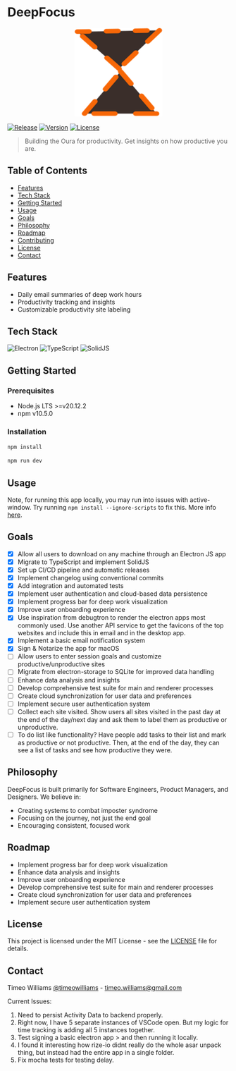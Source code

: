 # DeepFocus

<p align="center">
  <img src="resources/icon.png" alt="DeepFocus Logo" width="200" height="200">
</p>

[![Release](https://github.com/Tech-Nest-Ventures/deepFocus/actions/workflows/release.yml/badge.svg)](https://github.com/Tech-Nest-Ventures/deepFocus/actions/workflows/release.yml)
[![Version](https://img.shields.io/npm/v/project.svg)](https://www.npmjs.com/package/project)
[![License](https://img.shields.io/badge/license-MIT-blue.svg)](LICENSE)

> Building the Oura for productivity. Get insights on how productive you are.

## Table of Contents

- [Features](#features)
- [Tech Stack](#tech-stack)
- [Getting Started](#getting-started)
- [Usage](#usage)
- [Goals](#goals)
- [Philosophy](#philosophy)
- [Roadmap](#roadmap)
- [Contributing](#contributing)
- [License](#license)
- [Contact](#contact)

## Features

- Daily email summaries of deep work hours
- Productivity tracking and insights
- Customizable productivity site labeling

## Tech Stack

![Electron](https://img.shields.io/badge/-Electron-47848F?style=flat-square&logo=electron&logoColor=white)
![TypeScript](https://img.shields.io/badge/-TypeScript-3178C6?style=flat-square&logo=typescript&logoColor=white)
![SolidJS](https://img.shields.io/badge/-SolidJS-2C4F7C?style=flat-square&logo=solid&logoColor=white)

## Getting Started

### Prerequisites

- Node.js LTS >=v20.12.2
- npm v10.5.0

### Installation

```bash
npm install
```

```bash
npm run dev
```

## Usage

Note, for running this app locally, you may run into issues with active-window. Try running `npm install --ignore-scripts` to fix this. More info [here](https://github.com/sindresorhus/active-window/issues/10).

## Goals

- [x] Allow all users to download on any machine through an Electron JS app
- [x] Migrate to TypeScript and implement SolidJS
- [x] Set up CI/CD pipeline and automatic releases
- [x] Implement changelog using conventional commits
- [x] Add integration and automated tests
- [x] Implement user authentication and cloud-based data persistence
- [x] Implement progress bar for deep work visualization
- [x] Improve user onboarding experience
- [x] Use inspiration from debugtron to render the electron apps most commonly used. Use another API service to get the favicons of the top websites and include this in email and in the desktop app.
- [x] Implement a basic email notification system
- [x] Sign & Notarize the app for macOS
- [ ] Allow users to enter session goals and customize productive/unproductive sites
- [ ] Migrate from electron-storage to SQLite for improved data handling
- [ ] Enhance data analysis and insights
- [ ] Develop comprehensive test suite for main and renderer processes
- [ ] Create cloud synchronization for user data and preferences
- [ ] Implement secure user authentication system
- [ ] Collect each site visited. Show users all sites visited in the past day at the end of the day/next day and ask them to label them as productive or unproductive.
- [ ] To do list like functionality? Have people add tasks to their list and mark as productive or not productive. Then, at the end of the day, they can see a list of tasks and see how productive they were.

## Philosophy

DeepFocus is built primarily for Software Engineers, Product Managers, and Designers. We believe in:

- Creating systems to combat imposter syndrome
- Focusing on the journey, not just the end goal
- Encouraging consistent, focused work

## Roadmap

- Implement progress bar for deep work visualization
- Enhance data analysis and insights
- Improve user onboarding experience
- Develop comprehensive test suite for main and renderer processes
- Create cloud synchronization for user data and preferences
- Implement secure user authentication system

## License

This project is licensed under the MIT License - see the [LICENSE](LICENSE) file for details.

## Contact

Timeo Williams [@timeowilliams](https://twitter.com/timeowilliams) - timeo.williams@gmail.com

Current Issues:

1. Need to persist Activity Data to backend properly.
2. Right now, I have 5 separate instances of VSCode open. But my logic for time tracking is adding all 5 instances together.
3. Test signing a basic electron app > and then running it locally.
4. I found it interesting how rize-io didnt really do the whole asar unpack thing, but instead had the entire app in a single folder.
5. Fix mocha tests for testing delay.
